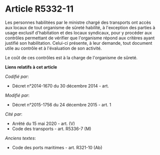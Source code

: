 # Article R5332-11

Les personnes habilitées par le ministre chargé des transports ont accès aux locaux de tout organisme de sûreté habilité, à
l'exception des parties à usage exclusif d'habitation et des locaux syndicaux, pour y procéder aux contrôles permettant de
vérifier que l'organisme répond  aux critères ayant justifié son habilitation. Celui-ci présente, à leur demande,  tout
document utile au contrôle et à l'évaluation de son activité.

Le coût de ces contrôles est à la charge de l'organisme de sûreté.

**Liens relatifs à cet article**

_Codifié par_:

  - Décret n°2014-1670 du 30 décembre 2014 - art.

_Modifié par_:

  - Décret n°2015-1756 du 24 décembre 2015 - art. 1

_Cité par_:

  - Arrêté du 15 mai 2020 - art. (V)
  - Code des transports - art. R5336-7 (M)

_Anciens textes_:

  - Code des ports maritimes - art. R321-10 (Ab)
